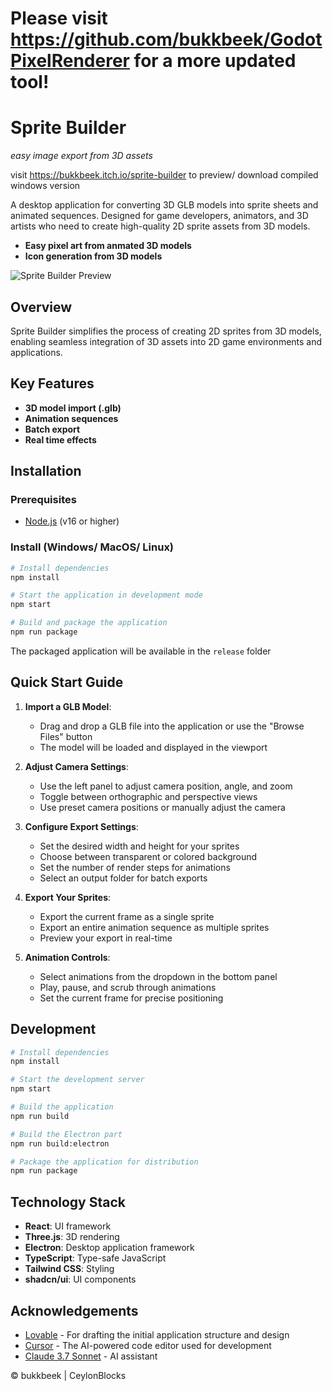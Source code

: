 

# Please visit https://github.com/bukkbeek/GodotPixelRenderer for a more updated tool!




# Sprite Builder

*easy image export from 3D assets*

visit https://bukkbeek.itch.io/sprite-builder to preview/ download compiled windows version

A desktop application for converting 3D GLB models into sprite sheets and animated sequences. Designed for game developers, animators, and 3D artists who need to create high-quality 2D sprite assets from 3D models.

- **Easy pixel art from anmated 3D models**
- **Icon generation from 3D models**


![Sprite Builder Preview](public/sprite-builder-preview.png)

## Overview

Sprite Builder simplifies the process of creating 2D sprites from 3D models, enabling seamless integration of 3D assets into 2D game environments and applications.

## Key Features

- **3D model import (.glb)**
- **Animation sequences**
- **Batch export**
- **Real time effects**


## Installation

### Prerequisites

- [Node.js](https://nodejs.org/) (v16 or higher)

### Install (Windows/ MacOS/ Linux)

```bash
# Install dependencies
npm install

# Start the application in development mode
npm start

# Build and package the application
npm run package
```

The packaged application will be available in the `release` folder



## Quick Start Guide

1. **Import a GLB Model**:
   - Drag and drop a GLB file into the application or use the "Browse Files" button
   - The model will be loaded and displayed in the viewport

2. **Adjust Camera Settings**:
   - Use the left panel to adjust camera position, angle, and zoom
   - Toggle between orthographic and perspective views
   - Use preset camera positions or manually adjust the camera

3. **Configure Export Settings**:
   - Set the desired width and height for your sprites
   - Choose between transparent or colored background
   - Set the number of render steps for animations
   - Select an output folder for batch exports

4. **Export Your Sprites**:
   - Export the current frame as a single sprite
   - Export an entire animation sequence as multiple sprites
   - Preview your export in real-time

5. **Animation Controls**:
   - Select animations from the dropdown in the bottom panel
   - Play, pause, and scrub through animations
   - Set the current frame for precise positioning

## Development

```bash
# Install dependencies
npm install

# Start the development server
npm start

# Build the application
npm run build

# Build the Electron part
npm run build:electron

# Package the application for distribution
npm run package
```

## Technology Stack

- **React**: UI framework
- **Three.js**: 3D rendering
- **Electron**: Desktop application framework
- **TypeScript**: Type-safe JavaScript
- **Tailwind CSS**: Styling
- **shadcn/ui**: UI components


## Acknowledgements

- [Lovable](https://lovable.dev) - For drafting the initial application structure and design
- [Cursor](https://cursor.sh) - The AI-powered code editor used for development
- [Claude 3.7 Sonnet](https://anthropic.com/claude) - AI assistant


© bukkbeek | CeylonBlocks
